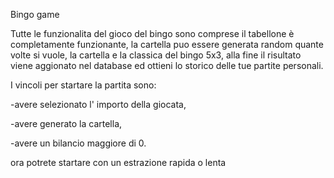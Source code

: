 Bingo game

Tutte le funzionalita del gioco del bingo sono comprese il tabellone è completamente funzionante, la cartella puo essere generata random quante volte si vuole, la cartella e la classica del bingo 5x3, alla fine il risultato viene aggionato nel database ed ottieni lo storico delle tue partite personali.

I vincoli per startare la partita sono:

-avere selezionato l' importo della giocata,

-avere generato la cartella,

-avere un bilancio maggiore di 0.

ora potrete startare con un estrazione rapida o lenta